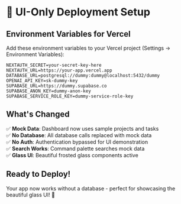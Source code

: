 # 🎨 UI-Only Deployment Setup

## Environment Variables for Vercel

Add these environment variables to your Vercel project (Settings → Environment Variables):

```
NEXTAUTH_SECRET=your-secret-key-here
NEXTAUTH_URL=https://your-app.vercel.app
DATABASE_URL=postgresql://dummy:dummy@localhost:5432/dummy
OPENAI_API_KEY=sk-dummy-key
SUPABASE_URL=https://dummy.supabase.co
SUPABASE_ANON_KEY=dummy-anon-key
SUPABASE_SERVICE_ROLE_KEY=dummy-service-role-key
```

## What's Changed

✅ **Mock Data**: Dashboard now uses sample projects and tasks  
✅ **No Database**: All database calls replaced with mock data  
✅ **No Auth**: Authentication bypassed for UI demonstration  
✅ **Search Works**: Command palette searches mock data  
✅ **Glass UI**: Beautiful frosted glass components active  

## Ready to Deploy!

Your app now works without a database - perfect for showcasing the beautiful glass UI! 🎉
